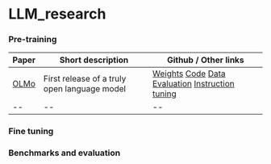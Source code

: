 # LLM_research

### Pre-training
Paper | Short description | Github / Other links  
------|------|--    
[OLMo](https://arxiv.org/pdf/2402.00838v2.pdf) | First release of a truly open language model | [Weights](https://huggingface.co/allenai/OLMo-7B)  [Code](https://github.com/allenai/OLMo)  [Data](https://huggingface.co/datasets/allenai/dolma)  [Evaluation](https://github.com/allenai/OLMo-Eval)  [Instruction tuning](https://github.com/allenai/open-instruct)   
--|--|--   
  


### Fine tuning

### Benchmarks and evaluation

